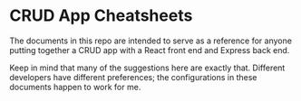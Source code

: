 # CRUD App Cheatsheets

The documents in this repo are intended to serve as a reference for anyone putting together a CRUD app with a React front end and Express back end.

Keep in mind that many of the suggestions here are exactly that. Different developers have different preferences; the configurations in these documents happen to work for me.
